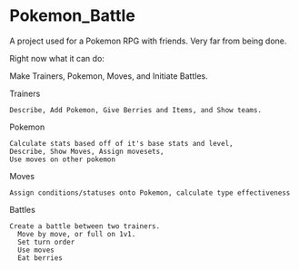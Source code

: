 # Pokemon_Battle
A project used for a Pokemon RPG with friends. Very far from being done.

Right now what it can do:

  Make Trainers, Pokemon, Moves, and Initiate Battles.
  
  Trainers
  
    Describe, Add Pokemon, Give Berries and Items, and Show teams.

  Pokemon
  
    Calculate stats based off of it's base stats and level, 
    Describe, Show Moves, Assign movesets,
    Use moves on other pokemon
    
  Moves
  
    Assign conditions/statuses onto Pokemon, calculate type effectiveness
    
  Battles
  
    Create a battle between two trainers.
      Move by move, or full on 1v1.
      Set turn order
      Use moves
      Eat berries
